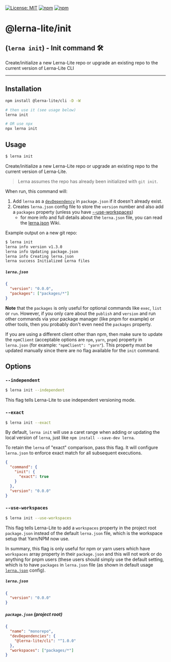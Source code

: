 [![License: MIT](https://img.shields.io/badge/License-MIT-yellow.svg)](https://opensource.org/licenses/MIT)
[![npm](https://img.shields.io/npm/dy/@lerna-lite/init?color=forest)](https://www.npmjs.com/package/@lerna-lite/init)
[![npm](https://img.shields.io/npm/v/@lerna-lite/init.svg?logo=npm&logoColor=fff)](https://www.npmjs.com/package/@lerna-lite/init)

# @lerna-lite/init

## (`lerna init`) - Init command 🛠️

Create/initialize a new Lerna-Lite repo or upgrade an existing repo to the current version of Lerna-Lite CLI

---

## Installation

```sh
npm install @lerna-lite/cli -D -W

# then use it (see usage below)
lerna init

# OR use npx
npx lerna init
```

## Usage

```sh
$ lerna init
```

Create/initialize a new Lerna-Lite repo or upgrade an existing repo to the current version of Lerna-Lite.

> Lerna assumes the repo has already been initialized with `git init`.

When run, this command will:

1. Add `lerna` as a [`devDependency`](https://docs.npmjs.com/files/package.json#devdependencies) in `package.json` if it doesn't already exist.
2. Creates `lerna.json` config file to store the `version` number and also add a `packages` property (unless you have [--use-workspaces](#--use-workspaces))
   - for more info and full details about the `lerna.json` file, you can read the [lerna.json](https://github.com/ghiscoding/lerna-lite/wiki/lerna.json) Wiki.

Example output on a new git repo:

```sh
$ lerna init
lerna info version v1.3.0
lerna info Updating package.json
lerna info Creating lerna.json
lerna success Initialized Lerna files
```

##### `lerna.json`

```json
{
  "version": "0.0.0",
  "packages": ["packages/*"]
}
```

**Note** that the `packages` is only useful for optional commands like `exec`, `list` or `run`. However, if you only care about the `publish` and `version` and run other commands via your package manager (like pnpm for example) or other tools, then you probably don't even need the `packages` property.

If you are using a different client other than npm, then make sure to update the `npmClient` (acceptable options are `npm`, `yarn`, `pnpm`) property in `lerna.json` (for example: `"npmClient": "yarn"`). This property must be updated manually since there are no flag available for the `init` command.

## Options

### `--independent`

```sh
$ lerna init --independent
```

This flag tells Lerna-Lite to use independent versioning mode.

### `--exact`

```sh
$ lerna init --exact
```

By default, `lerna init` will use a caret range when adding or updating
the local version of `lerna`, just like `npm install --save-dev lerna`.

To retain the `lerna` of "exact" comparison, pass this flag.
It will configure `lerna.json` to enforce exact match for all subsequent executions.

```json
{
  "command": {
    "init": {
      "exact": true
    }
  },
  "version": "0.0.0"
}
```

### `--use-workspaces`

```sh
$ lerna init --use-workspaces
```

This flag tells Lerna-Lite to add a `workspaces` property in the project root `package.json` instead of the default `lerna.json` file, which is the workspace setup that Yarn/NPM now use.

In summary, this flag is only useful for npm or yarn users which have `workspaces` array property in their `package.json` and this will not work or do anything for pnpm users (these users should simply use the default setting, which is to have `packages` in `lerna.json` file (as shown in default usage [`lerna.json`](#lernajson) config).

##### `lerna.json`

```json
{
  "version": "0.0.0"
}
```

##### `package.json` (project root)

```json
{
  "name": "monorepo",
  "devDependencies": {
    "@lerna-lite/cli": "^1.0.0"
  },
  "workspaces": ["packages/*"]
}
```
